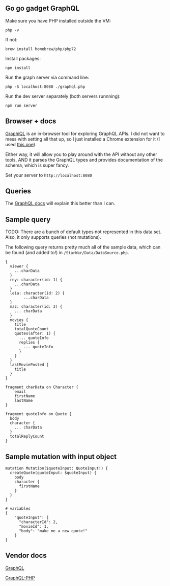 ## Go go gadget GraphQL
Make sure you have PHP installed outside the VM:
```
php -v
```

If not:
```
brew install homebrew/php/php72
```

Install packages:
```
npm install
```

Run the graph server via command line: 
```
php -S localhost:8080 ./graphql.php
```

Run the dev server separately (both servers runnning):
```
npm run server
```

## Browser + docs
[GraphiQL](https://github.com/graphql/graphiql) is an in-browser tool for exploring GraphQL APIs. I did not want to mess with setting all that up, so I just installed a Chrome extension for it (I used [this one](https://chrome.google.com/webstore/detail/graphiql-feen/mcbfdonlkfpbfdpimkjilhdneikhfklp?hl=en-US)).

Either way, it will allow you to play around with the API without any other tools, AND it parses the GraphQL types and provides documentation of the schema, which is super fancy.

Set your server to `http://localhost:8080` 

## Queries

The [GraphQL docs](http://graphql.org/learn/queries/) will explain this better than I can. 
 
## Sample query 
TODO: There are a bunch of default types not represented in this data set. Also, it only supports queries (not mutations).

The following query returns pretty much all of the sample data, which can be found (and added to!) in `/StarWar/Data/DataSource.php`.

```
{
  viewer {
    ...charData
  }
  rey: character(id: 1) {
    ...charData
  }
  leia: character(id: 2) {
		...charData
  }
  maz: character(id: 3) {
    ... charData
  }
  movies {
    title
    totalQuoteCount
    quotes(after: 1) {
      ... quoteInfo
      replies {
        ... quoteInfo
      }
    }
  }
  lastMoviePosted {
    title
  }
}

fragment charData on Character {
    email
    firstName
    lastName
}

fragment quoteInfo on Quote {
  body
  character {
    ... charData    
  }
  totalReplyCount
}
```

## Sample mutation with input object
```
mutation Mutation($quoteInput: QuoteInput!) {
  createQuote(quoteInput: $quoteInput) {
    body
    character {
      firstName
    }
  }
}
```
```
# variables
{
	"quoteInput": {
	  "characterId": 2,
	  "movieId": 1, 
	  "body": "make me a new quote!"
	}
}
```

## Vendor docs

[GraphQL](http://graphql.org/) 

[GraphQL-PHP](http://webonyx.github.io/graphql-php/) 